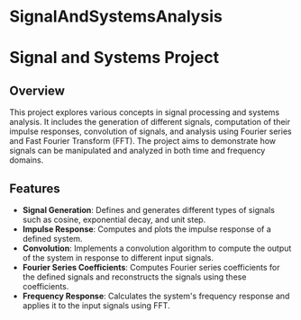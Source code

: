 # SignalAndSystemsAnalysis

# Signal and Systems Project

## Overview

This project explores various concepts in signal processing and systems analysis. It includes the generation of different signals, computation of their impulse responses, convolution of signals, and analysis using Fourier series and Fast Fourier Transform (FFT). The project aims to demonstrate how signals can be manipulated and analyzed in both time and frequency domains.

## Features

- **Signal Generation**: Defines and generates different types of signals such as cosine, exponential decay, and unit step.
- **Impulse Response**: Computes and plots the impulse response of a defined system.
- **Convolution**: Implements a convolution algorithm to compute the output of the system in response to different input signals.
- **Fourier Series Coefficients**: Computes Fourier series coefficients for the defined signals and reconstructs the signals using these coefficients.
- **Frequency Response**: Calculates the system's frequency response and applies it to the input signals using FFT.
